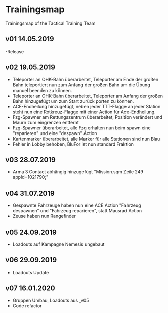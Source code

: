 # Trainingsmap

Trainingsmap of the Tactical Training Team

## v01 14.05.2019

-Release

## v02 19.05.2019

- Teleporter an OHK-Bahn überarbeitet, Teleporter am Ende der großen Bahn teleportiert nun zum Anfang der großen Bahn um die Übung manuel beenden zu können.
- Teleporter an OHK-Bahn überarbeitet, Teleporter am Anfang der großen Bahn hinzugefügt um zum Start zurück porten zu können.
- ACE-Endheilung hinzugefügt, neben jeder TTT-Flagge an jeder Station steht nun eine Rotkreuz-Flagge mit einer Action für Ace-Endheilung.
- Fzg-Spawner am Rettungszentrum überarbeitet, Position verändert und Maurn zum eingrenzen entfernt
- Fzg-Spawner überarbeitet, alle Fzg erhalten nun beim spawn eine "reparieren" und eine "despawn" Action
- Kartenmarker überarbeitet, alle Marker für alle Stationen sind nun Blau
- Fehler in Lobby behoben, BluFor ist nun standard Fraktion

## v03 28.07.2019

- Arma 3 Contact abhängig hinzugefügt "Mission.sqm Zeile 249 appId=1021790;"

## v04 31.07.2019

- Gespawnte Fahrzeuge haben nun eine ACE Action "Fahrzeug despawnen" und "Fahrzeug reparieren", statt Mausrad Action
- Zeuse haben nun Rangefinder

## v05 24.09.2019

- Loadouts auf Kampagne Nemesis ungebaut

## v06 29.09.2019

- Loadouts Update

## v07 16.01.2020

- Gruppen Umbau, Loadouts aus _v05
- Code refactor
